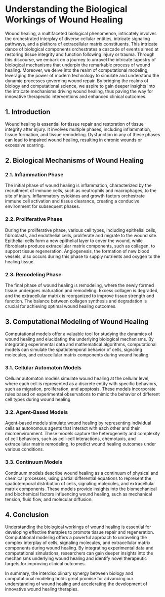 # Understanding the Biological Workings of Wound Healing

Wound healing, a multifaceted biological phenomenon, intricately involves the orchestrated interplay of diverse cellular entities, intricate signaling pathways, and a plethora of extracellular matrix constituents. This intricate dance of biological components orchestrates a cascade of events aimed at restoring tissue integrity and function following injury or trauma. Through this discourse, we embark on a journey to unravel the intricate tapestry of biological mechanisms that underpin the remarkable process of wound healing. Moreover, we delve into the realm of computational modeling, leveraging the power of modern technology to simulate and understand the dynamic processes governing wound repair. By bridging the realms of biology and computational science, we aspire to gain deeper insights into the intricate mechanisms driving wound healing, thus paving the way for innovative therapeutic interventions and enhanced clinical outcomes.

## 1. Introduction

Wound healing is essential for tissue repair and restoration of tissue integrity after injury. It involves multiple phases, including inflammation, tissue formation, and tissue remodeling. Dysfunction in any of these phases can lead to impaired wound healing, resulting in chronic wounds or excessive scarring.

## 2. Biological Mechanisms of Wound Healing

  ### 2.1. Inflammation Phase
  
  The initial phase of wound healing is inflammation, characterized by the recruitment of immune cells, such as neutrophils and macrophages, to the site of injury. Inflammatory cytokines and growth factors orchestrate immune cell activation and tissue clearance, creating a conducive environment for subsequent phases.
  
  ### 2.2. Proliferative Phase
  
  During the proliferative phase, various cell types, including epithelial cells, fibroblasts, and endothelial cells, proliferate and migrate to the wound site. Epithelial cells form a new epithelial layer to cover the wound, while fibroblasts produce extracellular matrix components, such as collagen, to support tissue regeneration. Angiogenesis, the formation of new blood vessels, also occurs during this phase to supply nutrients and oxygen to the healing tissue.
  
  ### 2.3. Remodeling Phase
  
  The final phase of wound healing is remodeling, where the newly formed tissue undergoes maturation and remodeling. Excess collagen is degraded, and the extracellular matrix is reorganized to improve tissue strength and function. The balance between collagen synthesis and degradation is crucial for achieving optimal wound healing outcomes.

## 3. Computational Modeling of Wound Healing

Computational models offer a valuable tool for studying the dynamics of wound healing and elucidating the underlying biological mechanisms. By integrating experimental data and mathematical algorithms, computational models can simulate the spatiotemporal behavior of cells, signaling molecules, and extracellular matrix components during wound healing.

  ### 3.1. Cellular Automaton Models
  
  Cellular automaton models simulate wound healing at the cellular level, where each cell is represented as a discrete entity with specific behaviors, such as migration, proliferation, and apoptosis. These models incorporate rules based on experimental observations to mimic the behavior of different cell types during wound healing.
  
  ### 3.2. Agent-Based Models
  
  Agent-based models simulate wound healing by representing individual cells as autonomous agents that interact with each other and their microenvironment. These models capture the heterogeneity and complexity of cell behaviors, such as cell-cell interactions, chemotaxis, and extracellular matrix remodeling, to predict wound healing outcomes under various conditions.
  
  ### 3.3. Continuum Models
  
  Continuum models describe wound healing as a continuum of physical and chemical processes, using partial differential equations to represent the spatiotemporal distribution of cells, signaling molecules, and extracellular matrix components. These models provide insights into the biomechanical and biochemical factors influencing wound healing, such as mechanical tension, fluid flow, and molecular diffusion.

## 4. Conclusion

Understanding the biological workings of wound healing is essential for developing effective therapies to promote tissue repair and regeneration. Computational modeling offers a powerful approach to unraveling the complex interplay of cells, signaling molecules, and extracellular matrix components during wound healing. By integrating experimental data and computational simulations, researchers can gain deeper insights into the mechanisms underlying wound healing and identify novel therapeutic targets for improving clinical outcomes.

In summary, the interdisciplinary synergy between biology and computational modeling holds great promise for advancing our understanding of wound healing and accelerating the development of innovative wound healing therapies.
